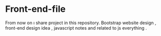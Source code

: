 # Front-end-file

From now on ı share project in this repository. Bootstrap website design , front-end design idea , javascript notes and related to js everything .
